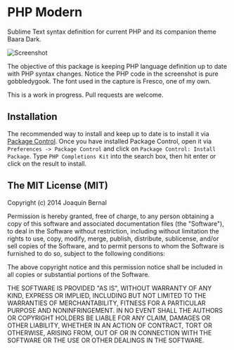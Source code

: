 # PHP Modern

Sublime Text syntax definition for current PHP and its companion theme Baara Dark.

![Screenshot](https://raw.github.com/jobedom/sublime-php-modern/master/screenshot.png)

The objective of this package is keeping PHP language definition up to date with PHP
syntax changes. Notice the PHP code in the screenshot is pure gobbledygook.
The font used in the capture is Fresco, one of my own.

This is a work in progress. Pull requests are welcome.

## Installation

The recommended way to install and keep up to date is to install it via
[Package Control]. Once you have installed Package Control, open it via
`Preferences -> Package Control` and click on
`Package Control: Install Package`. Type `PHP Completions Kit` into the search
box, then hit enter or click on the result to install.

[Package Control]: https://sublime.wbond.net/installation

## The MIT License (MIT)

Copyright (c) 2014 Joaquín Bernal

Permission is hereby granted, free of charge, to any person obtaining a copy of
this software and associated documentation files (the "Software"), to deal in
the Software without restriction, including without limitation the rights to
use, copy, modify, merge, publish, distribute, sublicense, and/or sell copies of
the Software, and to permit persons to whom the Software is furnished to do so,
subject to the following conditions:

The above copyright notice and this permission notice shall be included in all
copies or substantial portions of the Software.

THE SOFTWARE IS PROVIDED "AS IS", WITHOUT WARRANTY OF ANY KIND, EXPRESS OR
IMPLIED, INCLUDING BUT NOT LIMITED TO THE WARRANTIES OF MERCHANTABILITY, FITNESS
FOR A PARTICULAR PURPOSE AND NONINFRINGEMENT. IN NO EVENT SHALL THE AUTHORS OR
COPYRIGHT HOLDERS BE LIABLE FOR ANY CLAIM, DAMAGES OR OTHER LIABILITY, WHETHER
IN AN ACTION OF CONTRACT, TORT OR OTHERWISE, ARISING FROM, OUT OF OR IN
CONNECTION WITH THE SOFTWARE OR THE USE OR OTHER DEALINGS IN THE SOFTWARE.
